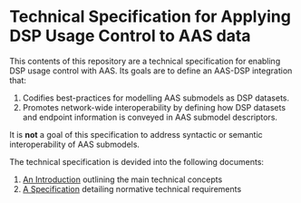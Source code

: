 # Technical Specification for Applying DSP Usage Control to AAS data

This contents of this repository are a technical specification for enabling DSP usage control with AAS. Its goals are to define an AAS-DSP integration that:

1. Codifies best-practices for modelling AAS submodels as DSP datasets.
2. Promotes network-wide interoperability by defining how DSP datasets and endpoint information is conveyed in AAS submodel descriptors.

It is **not** a goal of this specification to address syntactic or semantic interoperability of AAS submodels.

The technical specification is devided into the following documents:

1. [An Introduction](introduction.md) outlining the main technical concepts
2. [A Specification](specification.md) detailing normative technical requirements 




